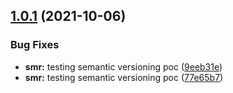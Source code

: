 ## [1.0.1](https://github.com/vzamudio-rabbitmx/githubactions-docker-k8/compare/v1.0.0...v1.0.1) (2021-10-06)


### Bug Fixes

* **smr:** testing semantic versioning poc ([9eeb31e](https://github.com/vzamudio-rabbitmx/githubactions-docker-k8/commit/9eeb31eaec92df6b61fd6d465563b262e0efc91d))
* **smr:** testing semantic versioning poc ([77e65b7](https://github.com/vzamudio-rabbitmx/githubactions-docker-k8/commit/77e65b7703c8cf991faa77e35b87316c0577964d))
